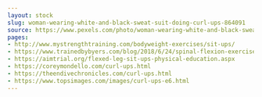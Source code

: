 ```yaml
---
layout: stock
slug: woman-wearing-white-and-black-sweat-suit-doing-curl-ups-864091
source: https://www.pexels.com/photo/woman-wearing-white-and-black-sweat-suit-doing-curl-ups-864091/
pages:
- http://www.mystrengthtraining.com/bodyweight-exercises/sit-ups/
- https://www.trainedbybyers.com/blog/2018/6/24/spinal-flexion-exercises-never-ever
- https://aimtrial.org/flexed-leg-sit-ups-physical-education.aspx
- https://coreymondello.com/curl-ups.html
- https://theendivechronicles.com/curl-ups.html
- https://www.topsimages.com/images/curl-ups-e6.html
---
```

